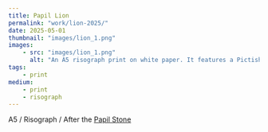 ```yaml
---
title: Papil Lion
permalink: "work/lion-2025/"
date: 2025-05-01
thumbnail: "images/lion_1.png"
images:
    - src: "images/lion_1.png"
      alt: "An A5 risograph print on white paper. It features a Pictish style lion, printed in pink and brown ink. Its front right paw is raised and its tongue is sticking out."
tags: 
    - print
medium: 
    - print
    - risograph
---
```


A5 / Risograph / After the <a href="https://www.nms.ac.uk/search-our-collections/collection-search-results?entry=167063">Papil Stone</a>